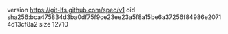 version https://git-lfs.github.com/spec/v1
oid sha256:bca475834d3ba0df75f9ce23ee23a5f8a15be6a37256f84986e20714d13cf8a2
size 12710
